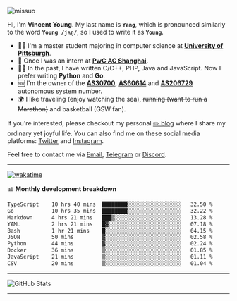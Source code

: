 <p align="left"> <img src="https://komarev.com/ghpvc/?username=missuo&label=Profile%20views&color=0e75b6&style=flat" alt="missuo" /> </p>


Hi, I'm **Vincent Young**. My last name is **`Yang`**, which is pronounced similarly to the word **`Young /jʌŋ/`**, so I used to write it as **`Young`**. 

-  👨‍🎓 I'm a master student majoring in computer science at [**University of Pittsburgh**](https://www.pitt.edu).
-  💼 Once I was an intern at **[PwC AC Shanghai](https://www.linkedin.com/company/pwc-ac-shanghai/)**.
-  👨‍💻 In the past, I have written C/C++, PHP, Java and JavaScript. Now I prefer writing **Python** and **Go**.
-  🆕 I'm the owner of the **[AS30700](https://bgp.tools/as/30700)**, **[AS60614](https://bgp.tools/as/60614)** and **[AS206729](https://bgp.tools/as/206729)** autonomous system number.
-  🌍 I like traveling (enjoy watching the sea), ~~running (want to run a Marathon)~~ and basketball (GSW fan).

If you're interested, please checkout my personal [✏️ blog](https://missuo.me/) where I share my ordinary yet joyful life. You can also find me on these social media platforms: [Twitter](https://twitter.com/m1ssuo) and [Instagram](https://www.instagram.com/missuo.me).

Feel free to contact me via <a href="mailto:me@owo.nz">Email</a>, [Telegram](https://t.me/missuo) or [Discord](https://discordapp.com/users/missuo#7448).

-------

[![wakatime](https://wakatime.com/badge/user/c13cd961-40ca-417a-afb6-1f9ea8ac295c.svg)](https://wakatime.com/@missuo)

📊 **Monthly development breakdown**
<!--START_SECTION:waka-->

```txt
TypeScript    10 hrs 40 mins  ████████░░░░░░░░░░░░░░░░░   32.50 %
Go            10 hrs 35 mins  ████████░░░░░░░░░░░░░░░░░   32.22 %
Markdown      4 hrs 21 mins   ███▒░░░░░░░░░░░░░░░░░░░░░   13.28 %
YAML          2 hrs 21 mins   █▓░░░░░░░░░░░░░░░░░░░░░░░   07.18 %
Bash          1 hr 21 mins    █░░░░░░░░░░░░░░░░░░░░░░░░   04.15 %
JSON          50 mins         ▓░░░░░░░░░░░░░░░░░░░░░░░░   02.58 %
Python        44 mins         ▓░░░░░░░░░░░░░░░░░░░░░░░░   02.24 %
Docker        36 mins         ▒░░░░░░░░░░░░░░░░░░░░░░░░   01.85 %
JavaScript    21 mins         ▒░░░░░░░░░░░░░░░░░░░░░░░░   01.11 %
CSV           20 mins         ▒░░░░░░░░░░░░░░░░░░░░░░░░   01.04 %
```

<!--END_SECTION:waka-->

-------

![GitHub Stats](https://github-readme-stats-opal-alpha-76.vercel.app/api?username=missuo&show_icons=true&theme=transparent)

-------

